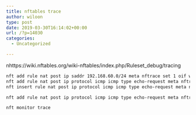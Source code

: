 ```yaml
---
title: nftables trace
author: wiloon
type: post
date: 2019-03-30T16:14:02+00:00
url: /?p=14030
categories:
  - Uncategorized

---
```

nhttps://wiki.nftables.org/wiki-nftables/index.php/Ruleset_debug/tracing

```bash
nft add rule nat post ip saddr 192.168.60.0/24 meta nftrace set 1 oif wlp3s0 masquerade
nft add rule nat post ip protocol icmp icmp type echo-request meta nftrace set 1 accept
nft insert rule nat post ip protocol icmp icmp type echo-request meta nftrace set 1 accept

nft add rule nat post ip protocol icmp icmp type echo-request meta nftrace set 1 log

nft monitor trace
```